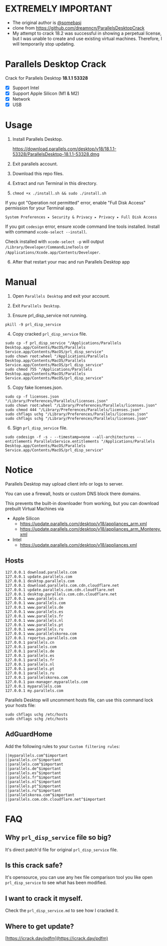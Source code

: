 # EXTREMELY IMPORTANT

- The original author is [@somebasj](https://github.com/somebasj)
- clone from https://github.com/dreamncn/ParallelsDesktopCrack
- My attempt to crack 18.2 was successful in showing a perpetual license, but I was unable to create and use existing virtual machines. Therefore, I will temporarily stop updating.

# Parallels Desktop Crack

Crack for Parallels Desktop **18.1.1 53328**

- [x] Support Intel
- [x] Support Apple Silicon (M1 & M2)
- [x] Network
- [x] USB

# Usage

1. Install Parallels Desktop.

    https://download.parallels.com/desktop/v18/18.1.1-53328/ParallelsDesktop-18.1.1-53328.dmg

2. Exit parallels account.

3. Download this repo files.

4. Extract and run Terminal in this directory.

5. `chmod +x ./install.sh && sudo ./install.sh`

If you got "Operation not permitted" error, enable "Full Disk Access" permission for your Terminal app.

`System Preferences ▸ Security & Privacy ▸ Privacy ▸ Full Disk Access`

If you got `codesign` error, ensure xcode command line tools installed. Install with command `xcode-select --install`.

Check installed with `xcode-select -p` will output `/Library/Developer/CommandLineTools` or `/Applications/Xcode.app/Contents/Developer`.

6. After that restart your mac and run Parallels Desktop app

# Manual

1. Open `Parallels Desktop` and exit your account.

2. Exit `Parallels Desktop`.

3. Ensure prl_disp_service not running.

```
pkill -9 prl_disp_service
```

4. Copy cracked `prl_disp_service` file.

```
sudo cp -f prl_disp_service "/Applications/Parallels Desktop.app/Contents/MacOS/Parallels Service.app/Contents/MacOS/prl_disp_service"
sudo chown root:wheel "/Applications/Parallels Desktop.app/Contents/MacOS/Parallels Service.app/Contents/MacOS/prl_disp_service"
sudo chmod 755 "/Applications/Parallels Desktop.app/Contents/MacOS/Parallels Service.app/Contents/MacOS/prl_disp_service"
```

5. Copy fake licenses.json.

```
sudo cp -f licenses.json "/Library/Preferences/Parallels/licenses.json"
sudo chown root:wheel "/Library/Preferences/Parallels/licenses.json"
sudo chmod 444 "/Library/Preferences/Parallels/licenses.json"
sudo chflags uchg "/Library/Preferences/Parallels/licenses.json"
sudo chflags schg "/Library/Preferences/Parallels/licenses.json"
```

6. Sign `prl_disp_service` file.

```
sudo codesign -f -s - --timestamp=none --all-architectures --entitlements ParallelsService.entitlements "/Applications/Parallels Desktop.app/Contents/MacOS/Parallels Service.app/Contents/MacOS/prl_disp_service"
```


# Notice

Parallels Desktop may upload client info or logs to server.

You can use a firewall, hosts or custom DNS block there domains.

This prevents the built-in downloader from working, but you can download prebuilt Virtual Machines via
* Apple Silicon
    * https://update.parallels.com/desktop/v18/appliances_arm.xml
    * https://update.parallels.com/desktop/v18/appliances_arm_Monterey.xml
* Intel
    * https://update.parallels.com/desktop/v18/appliances.xml

## Hosts

```
127.0.0.1 download.parallels.com
127.0.0.1 update.parallels.com
127.0.0.1 desktop.parallels.com
127.0.0.1 download.parallels.com.cdn.cloudflare.net
127.0.0.1 update.parallels.com.cdn.cloudflare.net
127.0.0.1 desktop.parallels.com.cdn.cloudflare.net
127.0.0.1 www.parallels.cn
127.0.0.1 www.parallels.com
127.0.0.1 www.parallels.de
127.0.0.1 www.parallels.es
127.0.0.1 www.parallels.fr
127.0.0.1 www.parallels.nl
127.0.0.1 www.parallels.pt
127.0.0.1 www.parallels.ru
127.0.0.1 www.parallelskorea.com
127.0.0.1 reportus.parallels.com
127.0.0.1 parallels.cn
127.0.0.1 parallels.com
127.0.0.1 parallels.de
127.0.0.1 parallels.es
127.0.0.1 parallels.fr
127.0.0.1 parallels.nl
127.0.0.1 parallels.pt
127.0.0.1 parallels.ru
127.0.0.1 parallelskorea.com
127.0.0.1 pax-manager.myparallels.com
127.0.0.1 myparallels.com
127.0.0.1 my.parallels.com
```

Parallels Desktop will uncomment hosts file, can use this command lock your hosts file:

```
sudo chflags uchg /etc/hosts
sudo chflags schg /etc/hosts
```

## AdGuardHome

Add the following rules to your `Custom filtering rules`:

```
||myparallels.com^$important
||parallels.cn^$important
||parallels.com^$important
||parallels.de^$important
||parallels.es^$important
||parallels.fr^$important
||parallels.nl^$important
||parallels.pt^$important
||parallels.ru^$important
||parallelskorea.com^$important
||parallels.com.cdn.cloudflare.net^$important
```


# FAQ

## Why `prl_disp_service` file so big?

It's direct patch'd file for original `prl_disp_service` file.

## Is this crack safe?

It's opensource, you can use any hex file comparison tool you like open `prl_disp_service` to see what has been modified.

## I want to crack it myself.

Check the `prl_disp_service.md` to see how I cracked it.

## Where to get update?

[https://icrack.day/pdfm](https://icrack.day/pdfm)
